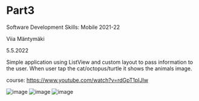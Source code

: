 # Part3
Software Development Skills: Mobile 2021-22

Viia Mäntymäki

5.5.2022

Simple application using ListView and custom layout to pass information to the user. When user tap the cat/octopus/turtle it shows the animals image.

course: https://www.youtube.com/watch?v=rdGpT1pIJlw

![image](https://user-images.githubusercontent.com/87257685/166968219-c47edf97-d823-4177-ab55-088bcb0d38ce.png)
![image](https://user-images.githubusercontent.com/87257685/166968257-5485cff1-71bc-4b93-9dba-f844e46381cd.png)
![image](https://user-images.githubusercontent.com/87257685/166968286-87e808a2-1bf9-4cb9-81b1-767a9e0bdd5f.png)

